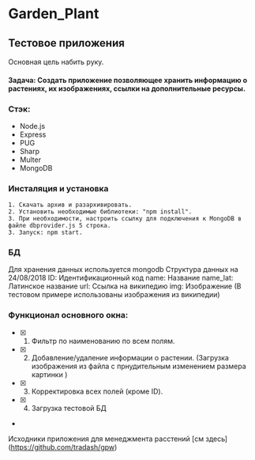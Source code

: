 # Garden_Plant
## Тестовое приложения 
Основная цель набить руку.

#### Задача: Создать приложение позволяющее хранить информацию о растениях, их изображениях, ссылки на дополнительные ресурсы.

### Стэк: 
 * Node.js
 * Express
 * PUG
 * Sharp
 * Multer
 * MongoDB 

### Инсталяция и установка
	1. Скачать архив и разархивировать.
	2. Установить необходимые библиотеки: "npm install".
	3. При необходимости, настроить ссылку для подключения к MongoDB в файле dbprovider.js 5 строка.
	3. Запуск: npm start.

### БД

Для хранения данных используется mongodb
Структура данных на 24/08/2018
	ID:       Идентификационный код
	name:     Название
	name_lat: Латинское название
	url:      Ссылка на википедию
	img:      Изображение (В тестовом примере использованы изображения из википедии)

### Функционал основного окна:
- [X] 1. Фильтр по наименованию по всем полям.
- [X] 2. Добавление/удаление информации о растении. (Загрузка изображения из файла с прнудительным изменением размера картинки )
- [X] 3. Корректировка всех полей (кроме ID).
- [X] 4. Загрузка тестовой БД
-
Исходники приложения для менеджмента расстений [см здесь] (https://github.com/tradash/gpw)
